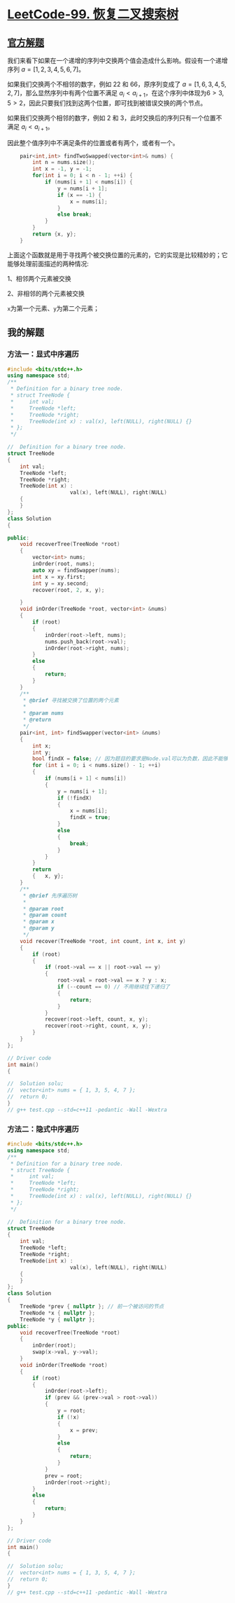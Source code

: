 # [LeetCode-99. 恢复二叉搜索树](https://leetcode.cn/problems/recover-binary-search-tree/)



## [官方解题](https://leetcode.cn/problems/recover-binary-search-tree/solution/hui-fu-er-cha-sou-suo-shu-by-leetcode-solution/)

我们来看下如果在一个递增的序列中交换两个值会造成什么影响。假设有一个递增序列 $a=[1,2,3,4,5,6,7]$。

如果我们交换两个不相邻的数字，例如 22 和 66，原序列变成了 $a=[1,6,3,4,5,2,7]$，那么显然序列中有两个位置不满足 $a_i < a_{i+1}$，在这个序列中体现为$6>3, 5>2$，因此只要我们找到这两个位置，即可找到被错误交换的两个节点。

如果我们交换两个相邻的数字，例如 $2$ 和 $3$，此时交换后的序列只有一个位置不满足 $a_i < a_{i+1}$。

因此整个值序列中不满足条件的位置或者有两个，或者有一个。

```c++
    pair<int,int> findTwoSwapped(vector<int>& nums) {
        int n = nums.size();
        int x = -1, y = -1;
        for(int i = 0; i < n - 1; ++i) {
            if (nums[i + 1] < nums[i]) {
                y = nums[i + 1];
                if (x == -1) {
                    x = nums[i];
                }
                else break;
            }
        }
        return {x, y};
    }

```

上面这个函数就是用于寻找两个被交换位置的元素的，它的实现是比较精妙的；它能够处理前面描述的两种情况:

1、相邻两个元素被交换

2、非相邻的两个元素被交换

`x`为第一个元素、`y`为第二个元素；



## 我的解题

### 方法一：显式中序遍历

```C++
#include <bits/stdc++.h>
using namespace std;
/**
 * Definition for a binary tree node.
 * struct TreeNode {
 *     int val;
 *     TreeNode *left;
 *     TreeNode *right;
 *     TreeNode(int x) : val(x), left(NULL), right(NULL) {}
 * };
 */

//  Definition for a binary tree node.
struct TreeNode
{
	int val;
	TreeNode *left;
	TreeNode *right;
	TreeNode(int x) :
					val(x), left(NULL), right(NULL)
	{
	}
};
class Solution
{

public:
	void recoverTree(TreeNode *root)
	{
		vector<int> nums;
		inOrder(root, nums);
		auto xy = findSwapper(nums);
		int x = xy.first;
		int y = xy.second;
		recover(root, 2, x, y);

	}
	void inOrder(TreeNode *root, vector<int> &nums)
	{
		if (root)
		{
			inOrder(root->left, nums);
			nums.push_back(root->val);
			inOrder(root->right, nums);
		}
		else
		{
			return;
		}
	}
	/**
	 * @brief 寻找被交换了位置的两个元素
	 *
	 * @param nums
	 * @return
	 */
	pair<int, int> findSwapper(vector<int> &nums)
	{
		int x;
		int y;
		bool findX = false; // 因为题目的要求是Node.val可以为负数，因此不能够通过x的值来判断是否找到了x，所以需要有一个特殊的标准来判断是否找到了x
		for (int i = 0; i < nums.size() - 1; ++i)
		{
			if (nums[i + 1] < nums[i])
			{
				y = nums[i + 1];
				if (!findX)
				{
					x = nums[i];
					findX = true;
				}
				else
				{
					break;
				}
			}
		}
		return
		{	x, y};
	}
	/**
	 * @brief 先序遍历树
	 *
	 * @param root
	 * @param count
	 * @param x
	 * @param y
	 */
	void recover(TreeNode *root, int count, int x, int y)
	{
		if (root)
		{
			if (root->val == x || root->val == y)
			{
				root->val = root->val == x ? y : x;
				if (--count == 0) // 不用继续往下递归了
				{
					return;
				}
			}
			recover(root->left, count, x, y);
			recover(root->right, count, x, y);
		}
	}
};

// Driver code
int main()
{

//	Solution solu;
//	vector<int> nums = { 1, 3, 5, 4, 7 };
//	return 0;
}
// g++ test.cpp --std=c++11 -pedantic -Wall -Wextra


```

### 方法二：隐式中序遍历

```C++
#include <bits/stdc++.h>
using namespace std;
/**
 * Definition for a binary tree node.
 * struct TreeNode {
 *     int val;
 *     TreeNode *left;
 *     TreeNode *right;
 *     TreeNode(int x) : val(x), left(NULL), right(NULL) {}
 * };
 */

//  Definition for a binary tree node.
struct TreeNode
{
	int val;
	TreeNode *left;
	TreeNode *right;
	TreeNode(int x) :
					val(x), left(NULL), right(NULL)
	{
	}
};
class Solution
{
	TreeNode *prev { nullptr }; // 前一个被访问的节点
	TreeNode *x { nullptr };
	TreeNode *y { nullptr };
public:
	void recoverTree(TreeNode *root)
	{
		inOrder(root);
		swap(x->val, y->val);
	}
	void inOrder(TreeNode *root)
	{
		if (root)
		{
			inOrder(root->left);
			if (prev && (prev->val > root->val))
			{
				y = root;
				if (!x)
				{
					x = prev;
				}
				else
				{
					return;
				}
			}
			prev = root;
			inOrder(root->right);
		}
		else
		{
			return;
		}
	}
};

// Driver code
int main()
{

//	Solution solu;
//	vector<int> nums = { 1, 3, 5, 4, 7 };
//	return 0;
}
// g++ test.cpp --std=c++11 -pedantic -Wall -Wextra


```

